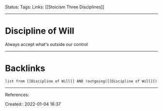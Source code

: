 Status: 
Tags: 
Links: [[Stoicism Three Disciplines]]
___
# Discipline of Will
Always accept what's outside our control
___
# Backlinks
```dataview
list from [[Discipline of Will]] AND !outgoing([[Discipline of Will]])
```
___
References:

Created:: 2022-01-04 16:37
